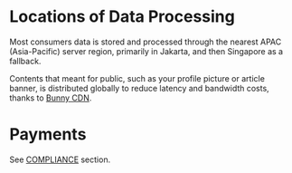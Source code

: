 # Locations of Data Processing
Most consumers data is stored and processed through the nearest APAC (Asia-Pacific) server region, primarily in Jakarta, and then Singapore as a fallback.

Contents that meant for public, such as your profile picture or article banner, is distributed globally to reduce latency and bandwidth costs, thanks to [Bunny CDN](https://bunny.net/?ref=59m0uotfa1).

# Payments
See [COMPLIANCE](/en-US/TRUST-FOOTPRINT/READ-ONLY/COMPLIANCE.md) section.